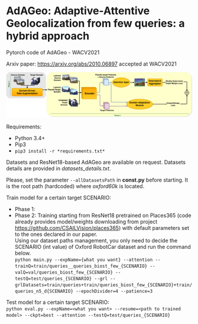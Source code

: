 # AdAGeo: Adaptive-Attentive Geolocalization from few queries: a hybrid approach
Pytorch code of AdAGeo - WACV2021

Arxiv paper: https://arxiv.org/abs/2010.06897 accepted at WACV2021

![Architecture](architecture.jpg)


Requirements:
*  Python 3.4+
*  Pip3
*  `pip3 install -r *requirements.txt*`
  
  
Datasets and ResNet18-based AdAGeo are available on request.
Datasets details are provided in *datasets_details.txt*.

Please, set the parameter `--allDatasetsPath` in **const.py** before starting. It is the root path (hardcoded) where *oxford60k* is located.  

Train model for a certain target SCENARIO:  
*  Phase 1:  
*  Phase 2: Training starting from ResNet18 pretrained on Places365 (code already provides model/weights downloading from project https://github.com/CSAILVision/places365) with default parameters set to the ones declared in our paper.  
Using our dataset paths management, you only need to decide the SCENARIO (int value) of Oxford RobotCar dataset and run the command below.  
`python main.py --expName={what you want} --attention --trainQ=train/queries__queries_biost_few_{SCENARIO} --valQ=val/queries_biost_few_{SCENARIO} --testQ=test/queries_{SCENARIO} --grl --grlDatasets=train/queries+train/queries_biost_few_{SCENARIO}+train/queries_n5_d{SCENARIO} --epochDivider=4 --patience=3 `  
  
Test model for a certain target SCENARIO:  
`python eval.py --expName=<what you want> --resume=<path to trained model> --ckpt=best --attention --testQ=test/queries_{SCENARIO}`  
  
